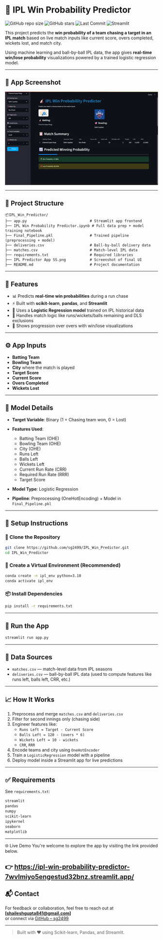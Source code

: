 
# 🏏 IPL Win Probability Predictor

![GitHub repo size](https://img.shields.io/github/repo-size/sg2499/IPL-Win-Probability-Predictor)
![GitHub stars](https://img.shields.io/github/stars/sg2499/IPL-Win-Probability-Predictor?style=social)
![Last Commit](https://img.shields.io/github/last-commit/sg2499/IPL-Win-Probability-Predictor)
![Streamlit](https://img.shields.io/badge/Built%20With-Streamlit-orange)

This project predicts the **win probability of a team chasing a target in an IPL match** based on live match inputs like current score, overs completed, wickets lost, and match city.

Using machine learning and ball-by-ball IPL data, the app gives **real-time win/lose probability** visualizations powered by a trained logistic regression model.

---

## 📸 App Screenshot

<img src="IPL Predictor App SS.png" alt="IPL Predictor App UI" width="800"/>

---

## 📁 Project Structure

```
📦IPL_Win_Predictor/
├── app.py                             # Streamlit app frontend
├── IPL Win Probability Predictor.ipynb # Full data prep + model training notebook
├── Final_Pipeline.pkl                 # Trained pipeline (preprocessing + model)
├── deliveries.csv                     # Ball-by-ball delivery data
├── matches.csv                        # Match-level IPL data
├── requirements.txt                   # Required libraries
├── IPL Predictor App SS.png           # Screenshot of final UI
├── README.md                          # Project documentation
```

---

## 🎯 Features

- 📊 Predicts **real-time win probabilities** during a run chase
- ⚡ Built with **scikit-learn**, **pandas**, and **Streamlit**
- 🧠 Uses a **Logistic Regression model** trained on IPL historical data
- 🔁 Handles match logic like runs/wickets/balls remaining and DLS exclusions
- 🧮 Shows progression over overs with win/lose visualizations

---

## ⚙️ App Inputs

- **Batting Team**
- **Bowling Team**
- **City** where the match is played
- **Target Score**
- **Current Score**
- **Overs Completed**
- **Wickets Lost**

---

## 🧪 Model Details

- **Target Variable**: Binary (1 = Chasing team won, 0 = Lost)
- **Features Used**:
  - Batting Team (OHE)
  - Bowling Team (OHE)
  - City (OHE)
  - Runs Left
  - Balls Left
  - Wickets Left
  - Current Run Rate (CRR)
  - Required Run Rate (RRR)
  - Target Score

- **Model Type**: Logistic Regression
- **Pipeline**: Preprocessing (OneHotEncoding) + Model in `Final_Pipeline.pkl`

---

## 💾 Setup Instructions

### 🔧 Clone the Repository

```bash
git clone https://github.com/sg2499/IPL_Win_Predictor.git
cd IPL_Win_Predictor
```

### 🐍 Create a Virtual Environment (Recommended)

```bash
conda create -n ipl_env python=3.10
conda activate ipl_env
```

### 📦 Install Dependencies

```bash
pip install -r requirements.txt
```

---

## 🚀 Run the App

```bash
streamlit run app.py
```

---

## 📝 Data Sources

- `matches.csv` — match-level data from IPL seasons
- `deliveries.csv` — ball-by-ball IPL data (used to compute features like runs left, balls left, CRR, etc.)

---

## 📈 How It Works

1. Preprocess and merge `matches.csv` and `deliveries.csv`
2. Filter for second innings only (chasing side)
3. Engineer features like:
   - `Runs Left = Target - Current Score`
   - `Balls Left = 120 - (overs * 6)`
   - `Wickets Left = 10 - wickets`
   - `CRR`, `RRR`
4. Encode teams and city using `OneHotEncoder`
5. Train a `LogisticRegression` model with a pipeline
6. Deploy model inside a Streamlit app for live predictions

---

## ✅ Requirements

See `requirements.txt`:

```txt
streamlit
pandas
numpy
scikit-learn
ipykernel
seaborn
matplotlib
```
---

🌐 Live Demo
You're welcome to explore the app by visiting the link provided below.

👉 https://ipl-win-probability-predictor-7wvlmiyo5engestud32bnz.streamlit.app/
---

## 📬 Contact

For feedback or collaboration, feel free to reach out at **[shaileshgupta841@gmail.com]**  
or connect via [GitHub – sg2499](https://github.com/sg2499)

---

> Built with ❤️ using Scikit-learn, Pandas, and Streamlit.

